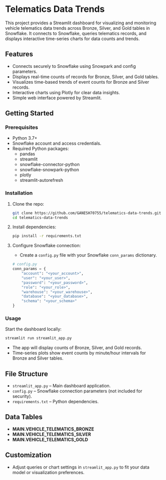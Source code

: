 # Telematics Data Trends
This project provides a Streamlit dashboard for visualizing and monitoring vehicle telematics data trends across Bronze, Silver, and Gold tables in Snowflake. It connects to Snowflake, queries telematics records, and displays interactive time-series charts for data counts and trends.

## Features
- Connects securely to Snowflake using Snowpark and config parameters.
- Displays real-time counts of records for Bronze, Silver, and Gold tables.
- Visualizes time-based trends of event counts for Bronze and Silver records.
- Interactive charts using Plotly for clear data insights.
- Simple web interface powered by Streamlit.

## Getting Started

### Prerequisites
- Python 3.7+
- Snowflake account and access credentials.
- Required Python packages:
    - pandas
    - streamlit
    - snowflake-connector-python
    - snowflake-snowpark-python
    - plotly
    - streamlit-autorefresh

### Installation
1. Clone the repo:

    ```bash
    git clone https://github.com/GANESH70755/telematics-data-trends.git
    cd telematics-data-trends
    ```

2. Install dependencies:

    ```bash
    pip install -r requirements.txt
    ```

3. Configure Snowflake connection:

    - Create a `config.py` file with your Snowflake `conn_params` dictionary.

    ```python
    # config.py
    conn_params = {
        "account": "<your_account>",
        "user": "<your_user>",
        "password": "<your_password>",
        "role": "<your_role>",
        "warehouse": "<your_warehouse>",
        "database": "<your_database>",
        "schema": "<your_schema>"
    }
    ```

### Usage
Start the dashboard locally:

```bash
streamlit run streamlit_app.py
```

- The app will display counts of Bronze, Silver, and Gold records.
- Time-series plots show event counts by minute/hour intervals for Bronze and Silver tables.

## File Structure
- `streamlit_app.py` – Main dashboard application.
- `config.py` – Snowflake connection parameters (not included for security).
- `requirements.txt` – Python dependencies.

## Data Tables
- **MAIN.VEHICLE_TELEMATICS_BRONZE**
- **MAIN.VEHICLE_TELEMATICS_SILVER**
- **MAIN.VEHICLE_TELEMATICS_GOLD**

## Customization
- Adjust queries or chart settings in `streamlit_app.py` to fit your data model or visualization preferences.
